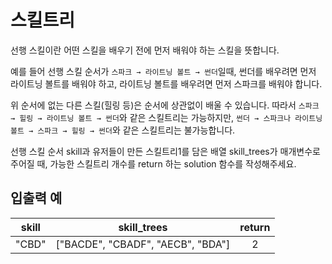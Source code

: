# 스킬트리

선행 스킬이란 어떤 스킬을 배우기 전에 먼저 배워야 하는 스킬을 뜻합니다.

예를 들어 선행 스킬 순서가 ```스파크 → 라이트닝 볼트 → 썬더```일때, 썬더를 배우려면 먼저 라이트닝 볼트를 배워야 하고, 라이트닝 볼트를 배우려면 먼저 스파크를 배워야 합니다.

위 순서에 없는 다른 스킬(힐링 등)은 순서에 상관없이 배울 수 있습니다. 따라서 ```스파크 → 힐링 → 라이트닝 볼트 → 썬더```와 같은 스킬트리는 가능하지만, ```썬더 → 스파크나 라이트닝 볼트 → 스파크 → 힐링 → 썬더```와 같은 스킬트리는 불가능합니다.

선행 스킬 순서 skill과 유저들이 만든 스킬트리1를 담은 배열 skill_trees가 매개변수로 주어질 때, 가능한 스킬트리 개수를 return 하는 solution 함수를 작성해주세요.


## 입출력 예

| skill |	skill_trees	| return |
| :---: | :---: | :---: |
| "CBD" |	["BACDE", "CBADF", "AECB", "BDA"] |	2 |